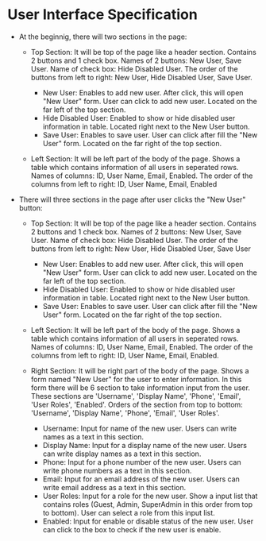 # User Interface Specification

* At the beginnig, there will two sections in the page:
    * Top Section: It will be top of the page like a header section. Contains 2 buttons and 1 check box. Names of 2 buttons: New User, Save User. Name of check box: Hide Disabled User. The order of the buttons from left to right: New User, Hide Disabled User, Save User.
    
        * New User: Enables to add new user. After click, this will open "New User" form. User can click to add new user. Located on the far left of the top section. 
        * Hide Disabled User: Enabled to show or hide disabled user information in table. Located right next to the New User button.
        * Save User: Enables to save user. User can click after fill the "New User" form. Located on the far right of the top section.
    
    * Left Section: It will be left part of the body of the page. Shows a table which contains information of all users in seperated rows. Names of columns: ID, User Name, Email, Enabled. The order of the columns from left to right: ID, User Name, Email, Enabled

* There will three sections in the page after user clicks the "New User" button:

    * Top Section: It will be top of the page like a header section. Contains 2 buttons and 1 check box. Names of 2 buttons: New User, Save User. Name of check box: Hide Disabled User. The order of the buttons from left to right: New User, Hide Disabled User, Save User
    
        * New User: Enables to add new user. After click, this will open "New User" form. User can click to add new user. Located on the far left of the top section. 
        * Hide Disabled User: Enabled to show or hide disabled user information in table. Located right next to the New User button.
        * Save User: Enables to save user. User can click after fill the "New User" form. Located on the far right of the top section.
    
    * Left Section: It will be left part of the body of the page. Shows a table which contains information of all users in seperated rows. Names of columns: ID, User Name, Email, Enabled. The order of the columns from left to right: ID, User Name, Email, Enabled. 
    
    * Right Section: It will be right part of the body of the page. Shows a form named "New User" for the user to enter information. In this form there will be 6 section to take information input from the user. These sections are 'Username', 'Display Name', 'Phone', 'Email', 'User Roles', 'Enabled'. Orders of the section from top to bottom: 'Username', 'Display Name', 'Phone', 'Email', 'User Roles'.
    
        * Username: Input for name of the new user. Users can write names as a text in this section.
        * Display Name: Input for a display name of the new user. Users can write display names as a text in this section. 
        * Phone: Input for a phone number of the new user. Users can write phone numbers as a text in this section.
        * Email: Input for an email address of the new user. Users can write email address as a text in this section.
        * User Roles: Input for a role for the new user. Show a input list that contains roles (Guest, Admin, SuperAdmin in this order from top to bottom). User can select a role from this input list.
        * Enabled: Input for enable or disable status of the new user. User can click to the box to check if the new user is enable.
